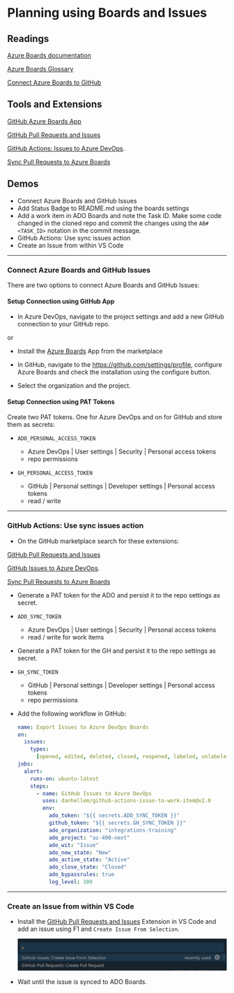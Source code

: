 # Planning using Boards and Issues

## Readings

[Azure Boards documentation](https://docs.microsoft.com/en-us/azure/devops/boards/?view=azure-devops)

[Azure Boards Glossary](https://learn.microsoft.com/en-us/azure/devops/project/navigation/glossary?view=azure-devops)

[Connect Azure Boards to GitHub](https://learn.microsoft.com/en-us/azure/devops/boards/github/connect-to-github?view=azure-devops)

## Tools and Extensions

[GitHub Azure Boards App](https://github.com/marketplace/azure-boards)

[GitHub Pull Requests and Issues](https://marketplace.visualstudio.com/items?itemName=GitHub.vscode-pull-request-github)

[GitHub Actions: Issues to Azure DevOps](https://github.com/marketplace/actions/github-issues-to-azure-devops).

[Sync Pull Requests to Azure Boards](https://github.com/marketplace/actions/sync-pull-requests-to-azure-boards)

## Demos

- Connect Azure Boards and GitHub Issues
- Add Status Badge to README.md using the boards settings
- Add a work item in ADO Boards and note the Task ID. Make some code changed in the cloned repo and commit the changes using the `AB#<TASK_ID>` notation in the commit message.
- GitHub Actions: Use sync issues action
- Create an Issue from within VS Code 

---
### Connect Azure Boards and GitHub Issues

There are two options to connect Azure Boards and GitHub Issues:

#### Setup Connection using GitHub App

- In Azure DevOps, navigate to the project settings and add a new GitHub connection to your GitHub repo.

or

- Install the [Azure Boards](https://github.com/marketplace/azure-boards) App from the marketplace

- In GitHub, navigate to the https://github.com/settings/profile, configure Azure Boards and check the installation using the configure button. 

- Select the organization and the project.

#### Setup Connection using  PAT Tokens

Create two PAT tokens. One for Azure DevOps and on for GitHub and store them as secrets:

- `ADO_PERSONAL_ACCESS_TOKEN`
  - Azure DevOps | User settings | Security | Personal access tokens
  - repo permissions

- `GH_PERSONAL_ACCESS_TOKEN`
  - GitHub | Personal settings | Developer settings | Personal access tokens
  - read / write

---
### GitHub Actions: Use sync issues action

- On the GitHub marketplace search for these extensions: 

[GitHub Pull Requests and Issues](https://marketplace.visualstudio.com/items?itemName=GitHub.vscode-pull-request-github)

[GitHub Issues to Azure DevOps](https://github.com/marketplace/actions/github-issues-to-azure-devops).

[Sync Pull Requests to Azure Boards](https://github.com/marketplace/actions/sync-pull-requests-to-azure-boards)

- Generate a PAT token for the ADO and persist it to the repo settings as secret.

- `ADO_SYNC_TOKEN`
  - Azure DevOps | User settings | Security | Personal access tokens
  - read / write for work items

- Generate a PAT token for the GH and persist it to the repo settings as secret.

- `GH_SYNC_TOKEN`
  - GitHub | Personal settings | Developer settings | Personal access tokens
  - repo permissions

- Add the following workflow in GitHub:

  ```yaml
  name: Export Issues to Azure DevOps Boards
  on:
    issues:
      types:
        [opened, edited, deleted, closed, reopened, labeled, unlabeled, assigned]
  jobs:
    alert:
      runs-on: ubuntu-latest
      steps:
        - name: GitHub Issues to Azure DevOps
          uses: danhellem/github-actions-issue-to-work-item@v2.0
          env:
            ado_token: "${{ secrets.ADO_SYNC_TOKEN }}"
            github_token: "${{ secrets.GH_SYNC_TOKEN }}"
            ado_organization: "integrations-training"
            ado_project: "az-400-next"
            ado_wit: "Issue"
            ado_new_state: "New"
            ado_active_state: "Active"
            ado_close_state: "Closed"
            ado_bypassrules: true
            log_level: 100
  ```

---
### Create an Issue from within VS Code

- Install the [GitHub Pull Requests and Issues](https://marketplace.visualstudio.com/items?itemName=GitHub.vscode-pull-request-github) Extension in VS Code and add an issue using F1 and `Create Issue From Selection`.

  ![create-issue](./_images/create-issue.png)

- Wait until the issue is synced to ADO Boards.  
